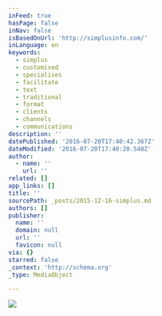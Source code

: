 ```yaml
---
inFeed: true
hasPage: false
inNav: false
isBasedOnUrl: 'http://simplusinfo.com/'
inLanguage: en
keywords:
  - simplus
  - customised
  - specialises
  - facilitate
  - text
  - traditional
  - format
  - clients
  - channels
  - communications
description: ''
datePublished: '2016-07-20T17:40:42.367Z'
dateModified: '2016-07-20T17:40:20.540Z'
author:
  - name: ''
    url: ''
related: []
app_links: []
title: ''
sourcePath: _posts/2015-12-16-simplus.md
authors: []
publisher:
  name: ''
  domain: null
  url: ''
  favicon: null
via: {}
starred: false
_context: 'http://schema.org'
_type: MediaObject

---
```

![](https://the-grid-user-content.s3-us-west-2.amazonaws.com/7bb167c5-10eb-46d0-9df6-d3c5e285331e.png)
